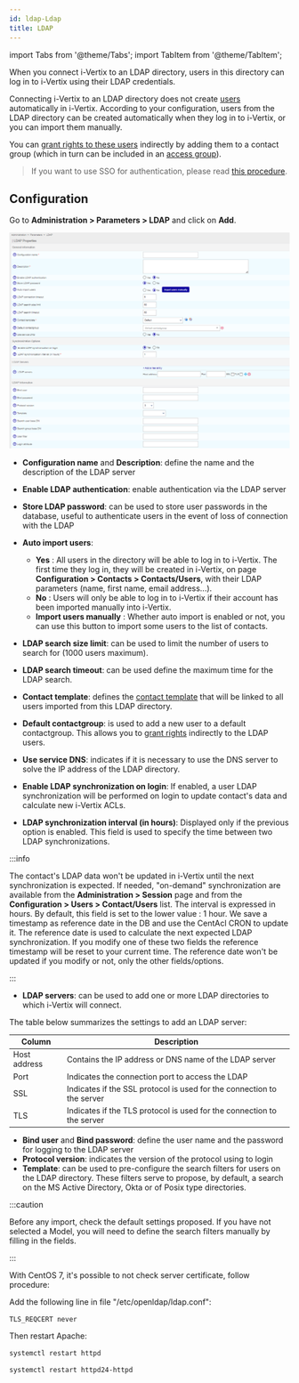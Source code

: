```yaml
---
id: ldap-Ldap
title: LDAP
---
```

import Tabs from '@theme/Tabs';
import TabItem from '@theme/TabItem';


When you connect i-Vertix to an LDAP directory, users in this directory can log in to i-Vertix using their LDAP credentials.

Connecting i-Vertix to an LDAP directory does not create [users](../../managing-users-contacts/contacts-users.md) automatically in i-Vertix. According to your configuration, users from the LDAP directory can be created automatically when they log in to i-Vertix, or you can import them manually.

You can [grant rights to these users](../../managing-users-contacts/acl.md) indirectly by adding them to a contact group (which in turn can be included in an [access group](../../managing-users-contacts/acl.md#creating-an-access-group)).

> If you want to use SSO for authentication, please read
> [this procedure](../../administration/authentication/websso-WEBSSO.md).

## Configuration

Go to **Administration > Parameters > LDAP** and click on **Add**.

![image](../../assets/administration/ldap/parameters-ldap-add.png)

- **Configuration name** and **Description**: define the name and the
description of the LDAP server
- **Enable LDAP authentication**: enable authentication via the
LDAP server
- **Store LDAP password**: can be used to store user passwords in the
database, useful to authenticate users in the event of loss of connection
with the LDAP
- **Auto import users**:
    - **Yes** : All users in the directory will be able to log in to i-Vertix. The first time they log in, they will be created in i-Vertix, on page **Configuration > Contacts > Contacts/Users**, with their LDAP parameters (name, first name, email address...).
    - **No** : Users will only be able to log in to i-Vertix if their account has been imported manually into i-Vertix.
    - **Import users manually** : Whether auto import is enabled or not, you can use this button to import some users to the list of contacts.

- **LDAP search size limit**: can be used to limit the number of users to search for (1000 users maximum).
- **LDAP search timeout**: can be used define the maximum time for the
LDAP search.
- **Contact template**: defines the [contact template](../../managing-users-contacts/contact-templates.md) that will be linked
to all users imported from this LDAP directory.
- **Default contactgroup**: is used to add a new user to
a default contactgroup. This allows you to [grant rights](../../managing-users-contacts/acl.md) indirectly to the LDAP users.
- **Use service DNS**: indicates if it is necessary to use the DNS server
to solve the IP address of the LDAP directory.
- **Enable LDAP synchronization on login**: If enabled, a user LDAP
synchronization will be performed on login to update contact's data and
calculate new i-Vertix ACLs.
- **LDAP synchronization interval (in hours)**: Displayed only if the previous
option is enabled. This field is used to specify the time between two LDAP
synchronizations.

:::info

The contact's LDAP data won't be updated in i-Vertix until the next synchronization is expected.
If needed, "on-demand" synchronization are available from the **Administration > Session** page and from the **Configuration > Users > Contact/Users** list.
The interval is expressed in hours. By default, this field is set to the lower value : 1 hour.
We save a timestamp as reference date in the DB and use the CentAcl CRON to update it.
The reference date is used to calculate the next expected LDAP synchronization.
If you modify one of these two fields the reference timestamp will be reset to your current time.
The reference date won't be updated if you modify or not, only the other fields/options.

:::

- **LDAP servers**: can be used to add one or more LDAP directories to
which i-Vertix will connect.

The table below summarizes the settings to add an LDAP server:

| Column       | Description                                                            |
| ------------ | ---------------------------------------------------------------------- |
| Host address | Contains the IP address or DNS name of the LDAP server                 |
| Port         | Indicates the connection port to access the LDAP                       |
| SSL          | Indicates if the SSL protocol is used for the connection to the server |
| TLS          | Indicates if the TLS protocol is used for the connection to the server |

- **Bind user** and **Bind password**: define the user name and the
password for logging to the LDAP server
- **Protocol version**: indicates the version of the protocol using to
login
- **Template**: can be used to pre-configure the search filters for users
on the LDAP directory. These filters serve to propose, by default, a search
on the MS Active Directory, Okta or of Posix type directories.

:::caution

Before any import, check the default settings proposed. If you have not selected a Model, you will need to define the search filters manually by filling in the fields.

:::


With CentOS 7, it's possible to not check server certificate, follow procedure:

Add the following line in file "/etc/openldap/ldap.conf":

```shell
TLS_REQCERT never
```

Then restart Apache:

<Tabs groupId="sync">
<TabItem value="Alma/ RHEL / Oracle Linux 8" label="Alma/ RHEL / Oracle Linux 8">

```shell
systemctl restart httpd
```

</TabItem>
<TabItem value="CentOS 7" label="CentOS 7">

```shell
systemctl restart httpd24-httpd
```

</TabItem>
</Tabs>